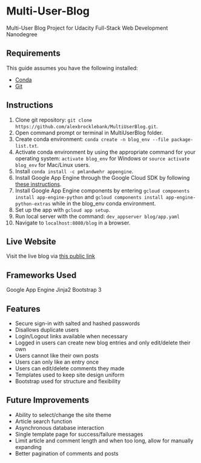 # Multi-User-Blog
Multi-User Blog Project for Udacity Full-Stack Web Development Nanodegree

## Requirements
This guide assumes you have the following installed:
+ [Conda](https://conda.io/docs/user-guide/install/index.html)
+ [Git](https://git-scm.com/)


## Instructions
1. Clone git repository: `git clone https://github.com/alexbrocklebank/MultiUserBlog.git`.
2. Open command prompt or terminal in MultiUserBlog folder.
1. Create conda environment: `conda create -n blog_env --file package-list.txt`.
1. Activate conda environment by using the appropriate command for your operating system: `activate blog_env` for Windows or `source activate blog_env` for Mac/Linux users.
2. Install `conda install -c pmlandwehr appengine`.
1. Install Google App Engine through the Google Cloud SDK by following [these instructions](https://cloud.google.com/sdk/docs/).
1. Install Google App Engine components by entering `gcloud components install app-engine-python` and `gcloud components install app-engine-python-extras` while in the blog_env conda environment.
1. Set up the app with `gcloud app setup`.
1. Run local server with the command: `dev_appserver blog/app.yaml`
2. Navigate to `localhost:8080/blog` in a browser.


## Live Website
Visit the live blog via [this public link](https://helloworld-150803.appspot.com/blog)

## Frameworks Used
Google App Engine
Jinja2
Bootstrap 3

## Features
+ Secure sign-in with salted and hashed passwords
+ Disallows duplicate users
+ Login/Logout links available when necessary
+ Logged in users can create new blog entries and only edit/delete their own
+ Users cannot like their own posts
+ Users can only like an entry once
+ Users can edit/delete comments they made
+ Templates used to keep site design uniform
+ Bootstrap used for structure and flexibility

## Future Improvements
+ Ability to select/change the site theme
+ Article search function
+ Asynchronous database interaction
+ Single template page for success/failure messages
+ Limit article and comment length and when too long, allow for manually expanding
+ Better pagination of comments and posts
